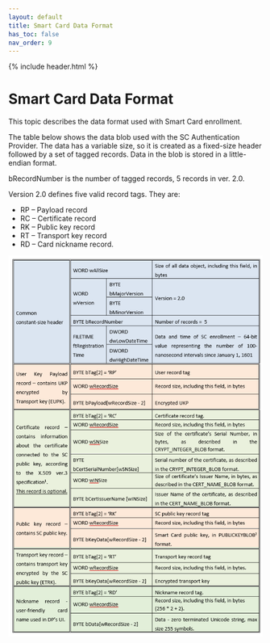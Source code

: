 ```yaml
---
layout: default
title: Smart Card Data Format  
has_toc: false
nav_order: 9
---
```


{% include header.html %}
<BR>  

# Smart Card Data Format  

This topic describes the data format used with Smart Card enrollment.  

The table below shows the data blob used with the SC Authentication Provider. The data has a variable size, so it is created as a fixed-size header followed by a set of tagged records. Data in the blob is stored in a little-endian format.  

bRecordNumber is the number of tagged records, 5 records in ver. 2.0.  

Version 2.0 defines five valid record tags. They are:

- RP – Payload record  
-	RC – Certificate record						
- RK – Public key record  
- RT – Transport key record
- RD – Card nickname record.

![](assets/smart-card-data-blob.png)
